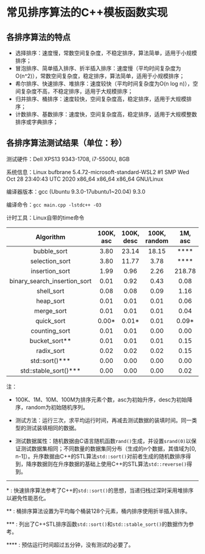# 常见排序算法的C++模板函数实现



## 各排序算法的特点

- 选择排序：速度慢，常数空间复杂度，不稳定排序，算法简单，适用于小规模排序；
- 冒泡排序、简单插入排序、折半插入排序：速度慢（平均时间复杂度为O(n^2)），常数空间复杂度，稳定排序，算法简单，适用于小规模排序；
- 希尔排序、快速排序、堆排序：速度较快（平均时间复杂度为O(n log n)），空间复杂度不高，不稳定排序，适用于大规模排序；
- 归并排序、桶排序：速度较快，空间复杂度高，稳定排序，适用于大规模排序；
- 计数排序、基数排序：速度快，空间复杂度高，稳定排序，适用于大规模整数排序或字典排序；



## 各排序算法测试结果（单位：秒）

测试硬件：Dell XPS13 9343-1708, i7-5500U, 8GB

系统信息：Linux bufbrane 5.4.72-microsoft-standard-WSL2 #1 SMP Wed Oct 28 23:40:43 UTC 2020 x86_64 x86_64 x86_64 GNU/Linux

编译器版本：gcc (Ubuntu 9.3.0-17ubuntu1~20.04) 9.3.0

编译命令：`gcc main.cpp -lstdc++ -O3`

计时工具：Linux自带的time命令



|           Algorithm          | 100K, asc | 100K, desc | 100K, random |  1M, asc | 1M, desc | 1M, random | 10M, random | 100M, random |
|:----------------------------:|:---------:|:----------:|:------------:|:--------:|:--------:|:----------:|:-----------:|:------------:|
|          bubble_sort         |    3.80   |   23.14    |    18.15     | \*\*\*\* | \*\*\*\* |  \*\*\*\*  |  \*\*\*\*   |   \*\*\*\*   |
|        selection_sort        |    3.80   |   11.77    |     3.78     | \*\*\*\* | \*\*\*\* |  \*\*\*\*  |  \*\*\*\*   |   \*\*\*\*   |
|        insertion_sort        |    1.99   |    0.96    |     2.26     |  218.78  |  131.93  |  254.89    |  \*\*\*\*   |   \*\*\*\*   |
| binary_search_insertion_sort |    0.01   |    0.92    |     0.43     |   0.08   |  125.82  |   56.28    |  \*\*\*\*   |   \*\*\*\*   |
|          shell_sort          |    0.08   |    0.08    |     0.09     |   1.16   |   1.19   |    1.37    |    27.86    |   \*\*\*\*   |
|           heap_sort          |    0.01   |    0.01    |     0.01     |   0.06   |   0.06   |    0.18    |     2.94    |    46.19     |
|          merge_sort          |    0.01   |    0.01    |     0.01     |   0.04   |   0.06   |    0.14    |     1.69    |    21.89     |
|          quick_sort          |   0.00\*  |   0.01\*   |     0.01     |   0.09\* |  0.08\*  |    0.10    |     1.17    |    13.41     |
|         counting_sort        |    0.01   |    0.01    |     0.00     |   0.00   |   0.01   |    0.02    |     0.32    |     3.79     |
|        bucket_sort\*\*       |    0.01   |    0.01    |     0.01     |   0.15   |   0.18   |    0.24    |     6.68    |   146.58     |
|          radix_sort          |    0.02   |    0.02    |     0.02     |   0.15   |   0.15   |    0.24    |     2.83    |    36.92     |
|         std::sort()\*\*\*    |    0.00   |    0.00    |     0.00     |   0.00   |   0.00   |    0.00    |     0.94    |    10.54     |
|     std::stable_sort()\*\*\* |    0.00   |    0.00    |     0.00     |   0.02   |   0.02   |    0.10    |     1.10    |    14.51     |



注：

- 100K、1M、10M、100M为排序元素个数，asc为初始升序，desc为初始降序，random为初始随机序列。
- 测试方法：运行三次，求平均运行时间，再减去测试数据的装填时间。同一类型的测试装填相同的数据。

- 测试数据属性：随机数据由C语言随机函数`rand()`生成，并设置`srand(0)`以保证测试数据集相同；不同数量的数据集同分布（生成的n个数据，其值域为[0, n-1]）。升序数据由C++的STL算法`std::sort()`对前者生成的随机数排序得到，降序数据则在升序数据的基础上使用C++的STL算法`std::reverse()`得到。



---

\* : 快速排序算法参考了C++的`std::sort()`的思想，当递归栈过深时采用堆排序以避免性能恶化。

\*\* : 桶排序算法设置为平均每个桶装128个元素，桶内排序使用折半插入排序。

\*\*\* : 列出了C++STL排序函数`std::sort()`和`std::stable_sort()`的数据作为参考。

\*\*\*\* : 预估运行时间超过五分钟，没有测试的必要了。